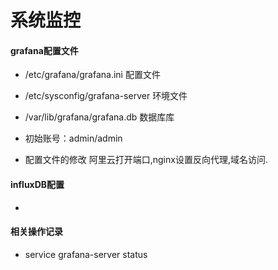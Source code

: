 # 系统监控

#### grafana配置文件
- /etc/grafana/grafana.ini     配置文件
- /etc/sysconfig/grafana-server  环境文件
- /var/lib/grafana/grafana.db 数据库库

- 初始账号：admin/admin

- 配置文件的修改
  阿里云打开端口,nginx设置反向代理,域名访问.

  
#### influxDB配置
- 

#### 相关操作记录
- service grafana-server status
